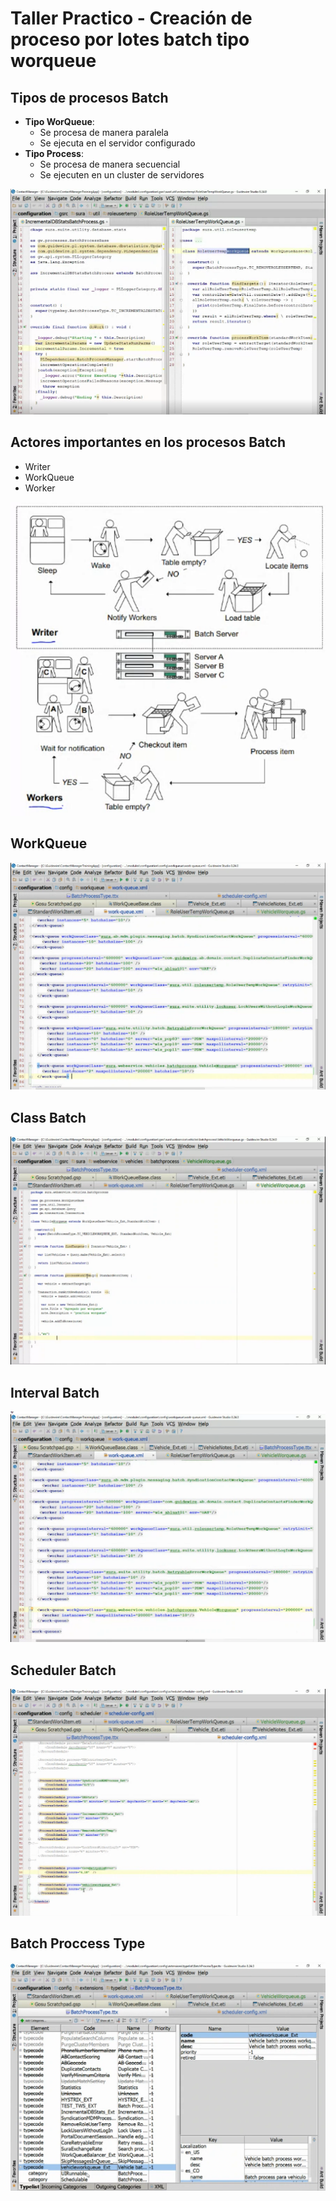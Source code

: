 # Taller Practico - Creación de proceso por lotes batch tipo worqueue

## Tipos de procesos Batch
- **Tipo WorQueue**: 
    - Se procesa de manera paralela
    - Se ejecuta en el servidor configurado
- **Tipo Process**:
    - Se procesa de manera secuencial
    - Se ejecuten en un cluster de servidores

![TiposBatch](/Practice/imgs/tipos_batch.png)


## Actores importantes en los procesos Batch
- Writer
- WorkQueue
- Worker

![ActoresBatch](/Practice/imgs/actores_batch.png)

## WorkQueue
![WorkQueue](/Practice/imgs/workqueue_batch.png)

## Class Batch
![ClassBatch](/Practice/imgs/class_batch.png)

## Interval Batch
![IntervalBatch](/Practice/imgs/interval_batch.png)

## Scheduler Batch 
![SchedulerBatch](/Practice/imgs/scheduler_batch.png)

## Batch Proccess Type
![BatchProccessType](/Practice/imgs/batch_proccess_type.png)